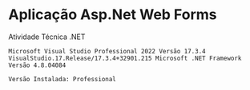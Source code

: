 # Aplicação Asp.Net Web Forms

Atividade Técnica .NET

` Microsoft Visual Studio Professional 2022
Versão 17.3.4
VisualStudio.17.Release/17.3.4+32901.215
Microsoft .NET Framework
Versão 4.8.04084 ` 

` Versão Instalada: Professional  ` 

